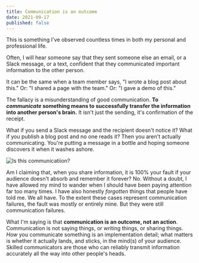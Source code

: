 ```yaml
---
title: Communication is an outcome
date: 2021-09-17
published: false
---
```


This is something I've observed countless times in both my personal and
professional life.

Often, I will hear someone say that they sent someone else an email, or a Slack
message, or a text, confident that they communicated important information to
the other person.

It can be the same when a team member says, "I wrote a blog post about
this." Or: "I shared a page with the team." Or: "I gave a demo of this."

The fallacy is a misunderstanding of good communication. **To _communicate_
something means to successfully transfer the information into another person's
brain.** It isn't just the sending, it's confirmation of the receipt.

What if you send a Slack message and the recipient doesn't notice it? What if
you publish a blog post and no one reads it? Then you aren't actually
communicating. You're putting a message in a bottle and hoping someone
discovers it when it washes ashore.

![Is this communicatiion?](/images/message-in-a-bottle.jpg)

Am I claiming that, when you share information, it is 100% your fault if your
audience doesn't absorb and remember it forever? No. Without a doubt, I have
allowed my mind to wander when I should have been paying attention far too many
times. I have also honestly _forgotten_ things that people have told me. We all
have. To the extent these cases represent communication failures, the fault was
mostly or entirely mine. But they were still communication failures.

What I'm saying is that **communication is an outcome, not an action**.
Communication is not saying things, or writing things, or sharing things. _How_
you communicate something is an implementation detail; what matters is whether
it actually lands, and sticks, in the mind(s) of your audience. Skilled
communicators are those who can reliably transmit information accurately all
the way into other people's heads.
